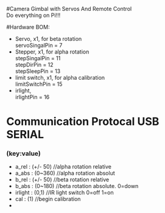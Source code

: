#Camera Gimbal with Servos And Remote Control  
Do everything on Pi!!!

#Hardware BOM:

- Servo, x1, for beta rotation  
servoSingalPin = 7
- Stepper, x1, for alpha rotation  
stepSingalPin = 11  
stepDirPin = 12  
stepSleepPin = 13
- limit switch, x1, for alpha calibration  
limitSwitchPin = 15
- irlight,  
irlightPin = 16



# Communication Protocal USB SERIAL
### (key:value)
- a_rel : (+/- 50) //alpha rotation relative 
- a_abs : (0~360) //alpha rotation absolut
- b_rel : (+/- 50) //beta rotation relative
- b_abs : (0~180) //beta rotation absolute. 0=down
- irlight : (0,1) //IR light switch 0=off 1=on
- cal : (1) //begin calibration
- 
